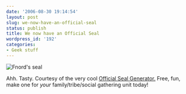 ```yaml
---
date: '2006-08-30 19:14:54'
layout: post
slug: we-now-have-an-official-seal
status: publish
title: We now have an Official Seal
wordpress_id: '192'
categories:
- Geek stuff
---
```



![Fnord's seal](http://www.phfactor.net/wp-pics/seal.gif)


Ahh. Tasty. Courtesy of the very cool [Official Seal Generator.](http://www.says-it.com/seal/index.php) Free, fun, make one for _your_ family/tribe/social gathering unit today!
